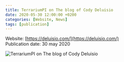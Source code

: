 ```yaml
---
title: TerrariumPI on The blog of Cody Deluisio
date: 2020-05-30 12:00:00 +0200
categories: [Website, News]
tags: [publication]
---
```

Website: [https://deluisio.com/](https://deluisio.com/)<br />
Publication date: 30 may 2020

![TerrariumPI on The blog of Cody Deluisio](/assets/img/publications/deluisio.com_TerrariumPI_on_Raspberry_Pi_4.webp)